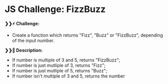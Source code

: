 # JS Challenge: FizzBuzz

<strong>❯❯:zap: Challenge:</strong>
- Create a function which returns "Fizz", "Buzz" or "FizzBuzz", depending of the input number.  

<strong>❯❯:compass: Description:</strong>
- If number is multiple of 3 and 5, returns "FizzBuzz";
- If number is just mutliple of 3, returns "Fizz";
- If number is just mutliple of 5, returns "Buzz";
- If number isn't multiple of 3 and 5, returns the number




